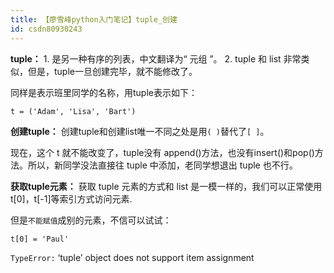 ```yaml
---
title: 【廖雪峰python入门笔记】tuple_创建
id: csdn80930243
---
```


**tuple：**
1\. 是另一种有序的列表，中文翻译为“ 元组 ”。
2\. tuple 和 list 非常类似，但是，tuple一旦创建完毕，就不能修改了。

同样是表示班里同学的名称，用tuple表示如下：

```
t = ('Adam', 'Lisa', 'Bart')
```

**创建tuple：**
创建tuple和创建list唯一不同之处是用`( )`替代了`[ ]`。

现在，这个 t 就不能改变了，tuple没有 append()方法，也没有insert()和pop()方法。所以，新同学没法直接往 tuple 中添加，老同学想退出 tuple 也不行。

**获取tuple元素：**
获取 tuple 元素的方式和 list 是一模一样的，我们可以正常使用 t[0]，t[-1]等索引方式访问元素.

但是`不能赋值`成别的元素，不信可以试试：

```
t[0] = 'Paul'
```

`TypeError:` ‘tuple’ object does not support item assignment